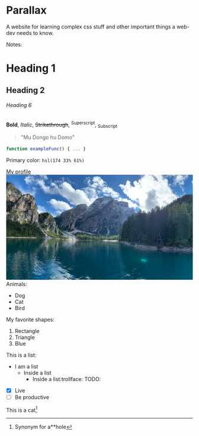# Parallax
A website for learning complex css stuff and other important things a web-dev needs to know.

Notes:
# Heading 1
## Heading 2
###### Heading 6
**Bold**, *Italic*, ~~Strikethrough~~, <sup>Superscript</sup>, <sub>Subscript</sub>
>"Mu Dongo hu Domo"
```javascript
function exampleFunc() { ... }
```
Primary color: `hsl(174 33% 61%)`

[My profile](https://github.com/helloworld22-joshua)
![Alt text](media/lake.webp)
Animals:
- Dog
- Cat
- Bird

My favorite shapes:
1. Rectangle
2. Triangle
3. Blue

This is a list:
- I am a list
  - Inside a list
    - Inside a list:trollface:
TODO:
- [x] Live
- [ ] Be productive

This is a cat[^1]
[^1]: Synonym for a**hole
<!-- This won't be seen -->

